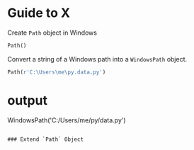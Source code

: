 # Guide to X
Create `Path` object in Windows

```python
Path()
```
Convert a string of a Windows path into a `WindowsPath` object.

```python
Path(r'C:\Users\me\py.data.py')
```

# output
WindowsPath('C:/Users/me/py/data.py')
```

### Extend `Path` Object